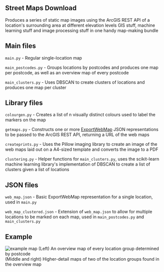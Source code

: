 ## Street Maps Download

Produces a series of static map images using the ArcGIS REST API of a location's surrounding area at different elevation levels
GIS stuff, machine learning stuff and image processing stuff in one handy map-making bundle

## Main files

`main.py` - Regular single-location map

`main_postcodes.py` - Groups locations by postcodes and produces one map per postcode, as well as an overview map of every postcode

`main_clusters.py` - Uses DBSCAN to create clusters of locations and produces one map per cluster

## Library files

`colourgen.py` - Creates a list of n visually distinct colours used to label the markers on the map

`getmaps.py` - Constructs one or more [ExportWebMap](https://developers.arcgis.com/rest/services-reference/exportwebmap-specification.htm) JSON representations to be passed to the ArcGIS REST API, returning a URL of the web maps

`createprints.py` - Uses the Pillow imaging library to create an image of the web maps laid out on a A4-sized template and converts the image to a PDF

`clustering.py` - Helper functions for `main_clusters.py`, uses the scikit-learn machine learning library's implementation of DBSCAN to create a list of clusters given a list of locations

## JSON files

`web_map.json` - Basic ExportWebMap representation for a single location, used in `main.py`

`web_map_clustered.json` - Extension of `web_map.json` to allow for multiple locations to be marked on each map, used in `main_postcodes.py` and `main_clusters.py`

## Example

![example map](https://raw.githubusercontent.com/james-whitehead/StreetMapsDownload/master/examples/overview.jpg)
(Left) An overview map of every location group determined by postcode  
(Middle and right) Higher-detail maps of two of the location groups found in the overview map
